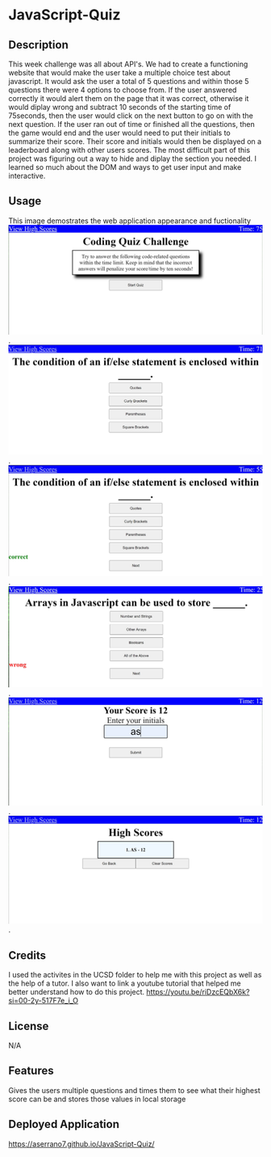 # JavaScript-Quiz


## Description
This week challenge was all about API's. We had to create a functioning website that would make the user take a multiple choice test about javascript. It would ask the user a total of 5 questions and within those 5 questions there were 4 options to choose from. If the user answered correctly it would alert them on the page that it was correct, otherwise it would diplay wrong and subtract 10 seconds of the starting time of 75seconds,  then the user would click on the next button to go on with the next question. If the user ran out of time or finished all the questions, then the game would end and the user would need to put their initials to summarize their score. Their score and initials would then be displayed on a leaderboard along with other users scores. The most difficult part of this project was figuring out a way to hide and diplay the section you needed. I learned so much about the DOM and ways to get user input and make interactive. 

## Usage
This image demostrates the web application appearance and fuctionality
![This is a screenshot of the whole webpage](assets/images/1.JPG).
![This is a screenshot of the whole webpage](assets/images/2.JPG).
![This is a screenshot of the whole webpage](assets/images/3.JPG).
![This is a screenshot of the whole webpage](assets/images/4.JPG).
![This is a screenshot of the whole webpage](assets/images/5.JPG).
![This is a screenshot of the whole webpage](assets/images/6.JPG).

## Credits
I used the activites in the UCSD folder to help me with this project as well as the help of a tutor. I also want to link a youtube tutorial that helped me better understand how to do this project.
https://youtu.be/riDzcEQbX6k?si=00-2y-517F7e_i_O
## License
N/A

## Features
Gives the users multiple questions and times them to see what their highest score can be and stores those values in local storage

## Deployed Application
https://aserrano7.github.io/JavaScript-Quiz/
